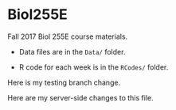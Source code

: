 # Biol255E

Fall 2017 Biol 255E course materials.

* Data files are in the `Data/` folder.

* R code for each week is in the `RCodes/` folder. 

Here is my testing branch change.

Here are my server-side changes to this file.
